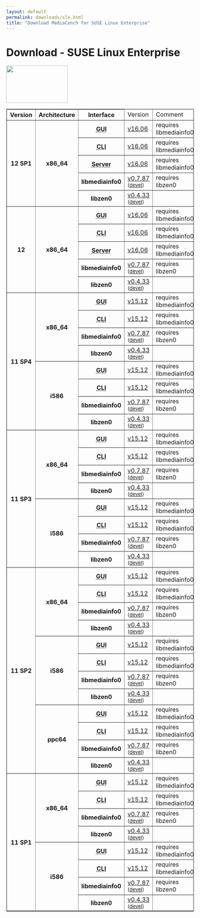```yaml
---
layout: default
permalink: downloads/sle.html
title: "Download MediaConch for SUSE Linux Enterprise"
---
```


# Download - SUSE Linux Enterprise

<img src="/MediaConch/images/Suse.png" width="165" height="100"><br />

<table border="1">
<thead>
<tr class="table-header">
    <th>Version</th>
    <th>Architecture</th>
    <th>Interface</th>
    <td>Version</td>
    <td>Comment</td>
</tr>
</thead>
<tbody>

<tr>
	<th rowspan="5">12 SP1</th>
    <th rowspan="5" id="12_SP1.x86_64">x86_64</th>
    <th><abbr title="Graphical User Interface">GUI</abbr></th>
    <td><a href="//mediaarea.net/download/binary/mediaconch-gui/16.06/mediaconch-gui-16.06.x86_64.SLE_12_SP1.rpm">v16.06</a></td>
    <td>requires libmediainfo0</td>
</tr>
<tr>
    <th><abbr title="Command Line Interface">CLI</abbr></th>
    <td><a href="//mediaarea.net/download/binary/mediaconch/16.06/mediaconch-16.06.x86_64.SLE_12_SP1.rpm">v16.06</a></td>
    <td>requires libmediainfo0</td>
</tr>
<tr>
    <th><abbr title="Server">Server</abbr></th>
    <td><a href="//mediaarea.net/download/binary/mediaconch-server/16.06/mediaconch-server-16.06.x86_64.SLE_12_SP1.rpm">v16.06</a></td>
    <td>requires libmediainfo0</td>
</tr>
<tr>
    <th>libmediainfo0</th>
    <td><a href="//mediaarea.net/download/binary/libmediainfo0/0.7.87/libmediainfo0-0.7.87.x86_64.SLE_12_SP1.rpm">v0.7.87</a> <small>(<a href="//mediaarea.net/download/binary/libmediainfo0/0.7.87/libmediainfo-devel-0.7.87.x86_64.SLE_12_SP1.rpm">devel</a>)</small></td>
    <td>requires libzen0</td>
</tr>
<tr>
    <th>libzen0</th>
    <td><a href="//mediaarea.net/download/binary/libzen0/0.4.33/libzen0-0.4.33.x86_64.SLE_12_SP1.rpm">v0.4.33</a> <small>(<a href="//mediaarea.net/download/binary/libzen0/0.4.33/libzen-devel-0.4.33.x86_64.SLE_12_SP1.rpm">devel</a>)</small></td>
    <td>&nbsp;</td>
</tr>
<tr>
	<th rowspan="5">12</th>
    <th rowspan="5" id="12.x86_64">x86_64</th>
    <th><abbr title="Graphical User Interface">GUI</abbr></th>
    <td><a href="//mediaarea.net/download/binary/mediaconch-gui/16.06/mediaconch-gui-16.06.x86_64.SLE_12.rpm">v16.06</a></td>
    <td>requires libmediainfo0</td>
</tr>
<tr>
    <th><abbr title="Command Line Interface">CLI</abbr></th>
    <td><a href="//mediaarea.net/download/binary/mediaconch/16.06/mediaconch-16.06.x86_64.SLE_12.rpm">v16.06</a></td>
    <td>requires libmediainfo0</td>
</tr>
<tr>
    <th><abbr title="Server">Server</abbr></th>
    <td><a href="//mediaarea.net/download/binary/mediaconch-server/16.06/mediaconch-server-16.06.x86_64.SLE_12.rpm">v16.06</a></td>
    <td>requires libmediainfo0</td>
</tr>
<tr>
    <th>libmediainfo0</th>
    <td><a href="//mediaarea.net/download/binary/libmediainfo0/0.7.87/libmediainfo0-0.7.87.x86_64.SLE_12.rpm">v0.7.87</a> <small>(<a href="//mediaarea.net/download/binary/libmediainfo0/0.7.87/libmediainfo-devel-0.7.87.x86_64.SLE_12.rpm">devel</a>)</small></td>
    <td>requires libzen0</td>
</tr>
<tr>
    <th>libzen0</th>
    <td><a href="//mediaarea.net/download/binary/libzen0/0.4.33/libzen0-0.4.33.x86_64.SLE_12.rpm">v0.4.33</a> <small>(<a href="//mediaarea.net/download/binary/libzen0/0.4.33/libzen-devel-0.4.33.x86_64.SLE_12.rpm">devel</a>)</small></td>
    <td>&nbsp;</td>
</tr>
<tr>
	<th rowspan="8">11 SP4</th>
    <th rowspan="4" id="11_SP4.x86_64">x86_64</th>
    <th><abbr title="Graphical User Interface">GUI</abbr></th>
    <td><a href="//mediaarea.net/download/binary/mediaconch-gui/15.12/mediaconch-gui-15.12.x86_64.SLE_11_SP4.rpm">v15.12</a></td>
    <td>requires libmediainfo0</td>
</tr>
<tr>
    <th><abbr title="Command Line Interface">CLI</abbr></th>
    <td><a href="//mediaarea.net/download/binary/mediaconch/15.12/mediaconch-15.12.x86_64.SLE_11_SP4.rpm">v15.12</a></td>
    <td>requires libmediainfo0</td>
</tr>
<tr>
    <th>libmediainfo0</th>
    <td><a href="//mediaarea.net/download/binary/libmediainfo0/0.7.87/libmediainfo0-0.7.87.x86_64.SLE_11_SP4.rpm">v0.7.87</a> <small>(<a href="//mediaarea.net/download/binary/libmediainfo0/0.7.87/libmediainfo-devel-0.7.87.x86_64.SLE_11_SP4.rpm">devel</a>)</small></td>
    <td>requires libzen0</td>
</tr>
<tr>
    <th>libzen0</th>
    <td><a href="//mediaarea.net/download/binary/libzen0/0.4.33/libzen0-0.4.33.x86_64.SLE_11_SP4.rpm">v0.4.33</a> <small>(<a href="//mediaarea.net/download/binary/libzen0/0.4.33/libzen-devel-0.4.33.x86_64.SLE_11_SP4.rpm">devel</a>)</small></td>
    <td>&nbsp;</td>
</tr>
<tr>
    <th rowspan="4" id="11_SP4.i586">i586</th>
    <th><abbr title="Graphical User Interface">GUI</abbr></th>
    <td><a href="//mediaarea.net/download/binary/mediaconch-gui/15.12/mediaconch-gui-15.12.i586.SLE_11_SP4.rpm">v15.12</a></td>
    <td>requires libmediainfo0</td>
</tr>
<tr>
    <th><abbr title="Command Line Interface">CLI</abbr></th>
    <td><a href="//mediaarea.net/download/binary/mediaconch/15.12/mediaconch-15.12.i586.SLE_11_SP4.rpm">v15.12</a></td>
    <td>requires libmediainfo0</td>
</tr>
<tr>
    <th>libmediainfo0</th>
    <td><a href="//mediaarea.net/download/binary/libmediainfo0/0.7.87/libmediainfo0-0.7.87.i586.SLE_11_SP4.rpm">v0.7.87</a> <small>(<a href="//mediaarea.net/download/binary/libmediainfo0/0.7.87/libmediainfo-devel-0.7.87.i586.SLE_11_SP4.rpm">devel</a>)</small></td>
    <td>requires libzen0</td>
</tr>
<tr>
    <th>libzen0</th>
    <td><a href="//mediaarea.net/download/binary/libzen0/0.4.33/libzen0-0.4.33.i586.SLE_11_SP4.rpm">v0.4.33</a> <small>(<a href="//mediaarea.net/download/binary/libzen0/0.4.33/libzen-devel-0.4.33.i586.SLE_11_SP4.rpm">devel</a>)</small></td>
    <td>&nbsp;</td>
</tr>
<tr>
	<th rowspan="8">11 SP3</th>
    <th rowspan="4" id="11_SP3.x86_64">x86_64</th>
    <th><abbr title="Graphical User Interface">GUI</abbr></th>
    <td><a href="//mediaarea.net/download/binary/mediaconch-gui/15.12/mediaconch-gui-15.12.x86_64.SLE_11_SP3.rpm">v15.12</a></td>
    <td>requires libmediainfo0</td>
</tr>
<tr>
    <th><abbr title="Command Line Interface">CLI</abbr></th>
    <td><a href="//mediaarea.net/download/binary/mediaconch/15.12/mediaconch-15.12.x86_64.SLE_11_SP3.rpm">v15.12</a></td>
    <td>requires libmediainfo0</td>
</tr>
<tr>
    <th>libmediainfo0</th>
    <td><a href="//mediaarea.net/download/binary/libmediainfo0/0.7.87/libmediainfo0-0.7.87.x86_64.SLE_11_SP3.rpm">v0.7.87</a> <small>(<a href="//mediaarea.net/download/binary/libmediainfo0/0.7.87/libmediainfo-devel-0.7.87.x86_64.SLE_11_SP3.rpm">devel</a>)</small></td>
    <td>requires libzen0</td>
</tr>
<tr>
    <th>libzen0</th>
    <td><a href="//mediaarea.net/download/binary/libzen0/0.4.33/libzen0-0.4.33.x86_64.SLE_11_SP3.rpm">v0.4.33</a> <small>(<a href="//mediaarea.net/download/binary/libzen0/0.4.33/libzen-devel-0.4.33.x86_64.SLE_11_SP3.rpm">devel</a>)</small></td>
    <td>&nbsp;</td>
</tr>
<tr>
    <th rowspan="4" id="11_SP3.i586">i586</th>
    <th><abbr title="Graphical User Interface">GUI</abbr></th>
    <td><a href="//mediaarea.net/download/binary/mediaconch-gui/15.12/mediaconch-gui-15.12.i586.SLE_11_SP3.rpm">v15.12</a></td>
    <td>requires libmediainfo0</td>
</tr>
<tr>
    <th><abbr title="Command Line Interface">CLI</abbr></th>
    <td><a href="//mediaarea.net/download/binary/mediaconch/15.12/mediaconch-15.12.i586.SLE_11_SP3.rpm">v15.12</a></td>
    <td>requires libmediainfo0</td>
</tr>
<tr>
    <th>libmediainfo0</th>
    <td><a href="//mediaarea.net/download/binary/libmediainfo0/0.7.87/libmediainfo0-0.7.87.i586.SLE_11_SP3.rpm">v0.7.87</a> <small>(<a href="//mediaarea.net/download/binary/libmediainfo0/0.7.87/libmediainfo-devel-0.7.87.i586.SLE_11_SP3.rpm">devel</a>)</small></td>
    <td>requires libzen0</td>
</tr>
<tr>
    <th>libzen0</th>
    <td><a href="//mediaarea.net/download/binary/libzen0/0.4.33/libzen0-0.4.33.i586.SLE_11_SP3.rpm">v0.4.33</a> <small>(<a href="//mediaarea.net/download/binary/libzen0/0.4.33/libzen-devel-0.4.33.i586.SLE_11_SP3.rpm">devel</a>)</small></td>
    <td>&nbsp;</td>
</tr>
<tr>
	<th rowspan="12">11 SP2</th>
    <th rowspan="4" id="11_SP2.x86_64">x86_64</th>
    <th><abbr title="Graphical User Interface">GUI</abbr></th>
    <td><a href="//mediaarea.net/download/binary/mediaconch-gui/15.12/mediaconch-gui-15.12.x86_64.SLE_11_SP2.rpm">v15.12</a></td>
    <td>requires libmediainfo0</td>
</tr>
<tr>
    <th><abbr title="Command Line Interface">CLI</abbr></th>
    <td><a href="//mediaarea.net/download/binary/mediaconch/15.12/mediaconch-15.12.x86_64.SLE_11_SP2.rpm">v15.12</a></td>
    <td>requires libmediainfo0</td>
</tr>
<tr>
    <th>libmediainfo0</th>
    <td><a href="//mediaarea.net/download/binary/libmediainfo0/0.7.87/libmediainfo0-0.7.87.x86_64.SLE_11_SP2.rpm">v0.7.87</a> <small>(<a href="//mediaarea.net/download/binary/libmediainfo0/0.7.87/libmediainfo-devel-0.7.87.x86_64.SLE_11_SP2.rpm">devel</a>)</small></td>
    <td>requires libzen0</td>
</tr>
<tr>
    <th>libzen0</th>
    <td><a href="//mediaarea.net/download/binary/libzen0/0.4.33/libzen0-0.4.33.x86_64.SLE_11_SP2.rpm">v0.4.33</a> <small>(<a href="//mediaarea.net/download/binary/libzen0/0.4.33/libzen-devel-0.4.33.x86_64.SLE_11_SP2.rpm">devel</a>)</small></td>
    <td>&nbsp;</td>
</tr>
<tr>
    <th rowspan="4" id="11_SP2.i586">i586</th>
    <th><abbr title="Graphical User Interface">GUI</abbr></th>
    <td><a href="//mediaarea.net/download/binary/mediaconch-gui/15.12/mediaconch-gui-15.12.i586.SLE_11_SP2.rpm">v15.12</a></td>
    <td>requires libmediainfo0</td>
</tr>
<tr>
    <th><abbr title="Command Line Interface">CLI</abbr></th>
    <td><a href="//mediaarea.net/download/binary/mediaconch/15.12/mediaconch-15.12.i586.SLE_11_SP2.rpm">v15.12</a></td>
    <td>requires libmediainfo0</td>
</tr>
<tr>
    <th>libmediainfo0</th>
    <td><a href="//mediaarea.net/download/binary/libmediainfo0/0.7.87/libmediainfo0-0.7.87.i586.SLE_11_SP2.rpm">v0.7.87</a> <small>(<a href="//mediaarea.net/download/binary/libmediainfo0/0.7.87/libmediainfo-devel-0.7.87.i586.SLE_11_SP2.rpm">devel</a>)</small></td>
    <td>requires libzen0</td>
</tr>
<tr>
    <th>libzen0</th>
    <td><a href="//mediaarea.net/download/binary/libzen0/0.4.33/libzen0-0.4.33.i586.SLE_11_SP2.rpm">v0.4.33</a> <small>(<a href="//mediaarea.net/download/binary/libzen0/0.4.33/libzen-devel-0.4.33.i586.SLE_11_SP2.rpm">devel</a>)</small></td>
    <td>&nbsp;</td>
</tr>
<tr>
    <th rowspan="4" id="11_SP2.ppc64">ppc64</th>
    <th><abbr title="Graphical User Interface">GUI</abbr></th>
    <td><a href="//mediaarea.net/download/binary/mediaconch-gui/15.12/mediaconch-gui-15.12.ppc64.SLE_11_SP2.rpm">v15.12</a></td>
    <td>requires libmediainfo0</td>
</tr>
<tr>
    <th><abbr title="Command Line Interface">CLI</abbr></th>
    <td><a href="//mediaarea.net/download/binary/mediaconch/15.12/mediaconch-15.12.ppc64.SLE_11_SP2.rpm">v15.12</a></td>
    <td>requires libmediainfo0</td>
</tr>
<tr>
    <th>libmediainfo0</th>
    <td><a href="//mediaarea.net/download/binary/libmediainfo0/0.7.87/libmediainfo0-0.7.87.ppc64.SLE_11_SP2.rpm">v0.7.87</a> <small>(<a href="//mediaarea.net/download/binary/libmediainfo0/0.7.87/libmediainfo-devel-0.7.87.ppc64.SLE_11_SP2.rpm">devel</a>)</small></td>
    <td>requires libzen0</td>
</tr>
<tr>
    <th>libzen0</th>
    <td><a href="//mediaarea.net/download/binary/libzen0/0.4.33/libzen0-0.4.33.ppc64.SLE_11_SP2.rpm">v0.4.33</a> <small>(<a href="//mediaarea.net/download/binary/libzen0/0.4.33/libzen-devel-0.4.33.ppc64.SLE_11_SP2.rpm">devel</a>)</small></td>
    <td>&nbsp;</td>
</tr>
<tr>
	<th rowspan="8">11 SP1</th>
    <th rowspan="4" id="11_SP1.x86_64">x86_64</th>
    <th><abbr title="Graphical User Interface">GUI</abbr></th>
    <td><a href="//mediaarea.net/download/binary/mediaconch-gui/15.12/mediaconch-gui-15.12.x86_64.SLE_11_SP1.rpm">v15.12</a></td>
    <td>requires libmediainfo0</td>
</tr>
<tr>
    <th><abbr title="Command Line Interface">CLI</abbr></th>
    <td><a href="//mediaarea.net/download/binary/mediaconch/15.12/mediaconch-15.12.x86_64.SLE_11_SP1.rpm">v15.12</a></td>
    <td>requires libmediainfo0</td>
</tr>
<tr>
    <th>libmediainfo0</th>
    <td><a href="//mediaarea.net/download/binary/libmediainfo0/0.7.87/libmediainfo0-0.7.87.x86_64.SLE_11_SP1.rpm">v0.7.87</a> <small>(<a href="//mediaarea.net/download/binary/libmediainfo0/0.7.87/libmediainfo-devel-0.7.87.x86_64.SLE_11_SP1.rpm">devel</a>)</small></td>
    <td>requires libzen0</td>
</tr>
<tr>
    <th>libzen0</th>
    <td><a href="//mediaarea.net/download/binary/libzen0/0.4.33/libzen0-0.4.33.x86_64.SLE_11_SP1.rpm">v0.4.33</a> <small>(<a href="//mediaarea.net/download/binary/libzen0/0.4.33/libzen-devel-0.4.33.x86_64.SLE_11_SP1.rpm">devel</a>)</small></td>
    <td>&nbsp;</td>
</tr>
<tr>
    <th rowspan="4" id="11_SP1.i586">i586</th>
    <th><abbr title="Graphical User Interface">GUI</abbr></th>
    <td><a href="//mediaarea.net/download/binary/mediaconch-gui/15.12/mediaconch-gui-15.12.i586.SLE_11_SP1.rpm">v15.12</a></td>
    <td>requires libmediainfo0</td>
</tr>
<tr>
    <th><abbr title="Command Line Interface">CLI</abbr></th>
    <td><a href="//mediaarea.net/download/binary/mediaconch/15.12/mediaconch-15.12.i586.SLE_11_SP1.rpm">v15.12</a></td>
    <td>requires libmediainfo0</td>
</tr>
<tr>
    <th>libmediainfo0</th>
    <td><a href="//mediaarea.net/download/binary/libmediainfo0/0.7.87/libmediainfo0-0.7.87.i586.SLE_11_SP1.rpm">v0.7.87</a> <small>(<a href="//mediaarea.net/download/binary/libmediainfo0/0.7.87/libmediainfo-devel-0.7.87.i586.SLE_11_SP1.rpm">devel</a>)</small></td>
    <td>requires libzen0</td>
</tr>
<tr>
    <th>libzen0</th>
    <td><a href="//mediaarea.net/download/binary/libzen0/0.4.33/libzen0-0.4.33.i586.SLE_11_SP1.rpm">v0.4.33</a> <small>(<a href="//mediaarea.net/download/binary/libzen0/0.4.33/libzen-devel-0.4.33.i586.SLE_11_SP1.rpm">devel</a>)</small></td>
    <td>&nbsp;</td>
</tr>
</tbody>
</table>

